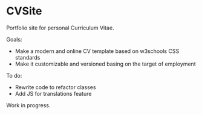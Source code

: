 # CVSite
Portfolio site for personal Curriculum Vitae. 

Goals:
- Make a modern and online CV template based on w3schools CSS standards
- Make it customizable and versioned basing on the target of employment

To do:
- Rewrite code to refactor classes
- Add JS for translations feature

Work in progress.
